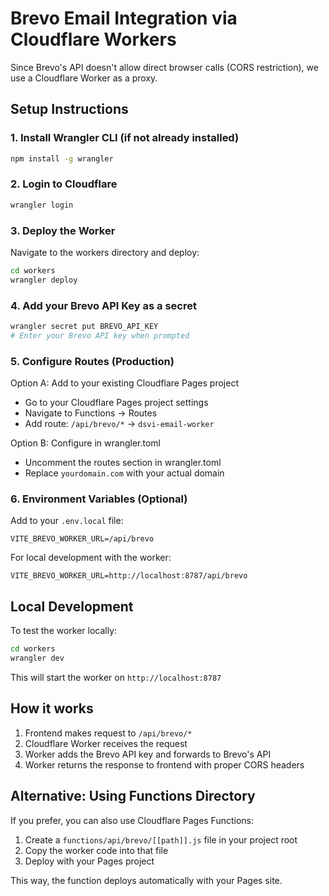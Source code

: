 # Brevo Email Integration via Cloudflare Workers

Since Brevo's API doesn't allow direct browser calls (CORS restriction), we use a Cloudflare Worker as a proxy.

## Setup Instructions

### 1. Install Wrangler CLI (if not already installed)
```bash
npm install -g wrangler
```

### 2. Login to Cloudflare
```bash
wrangler login
```

### 3. Deploy the Worker
Navigate to the workers directory and deploy:
```bash
cd workers
wrangler deploy
```

### 4. Add your Brevo API Key as a secret
```bash
wrangler secret put BREVO_API_KEY
# Enter your Brevo API key when prompted
```

### 5. Configure Routes (Production)

Option A: Add to your existing Cloudflare Pages project
- Go to your Cloudflare Pages project settings
- Navigate to Functions → Routes
- Add route: `/api/brevo/*` → `dsvi-email-worker`

Option B: Configure in wrangler.toml
- Uncomment the routes section in wrangler.toml
- Replace `yourdomain.com` with your actual domain

### 6. Environment Variables (Optional)

Add to your `.env.local` file:
```
VITE_BREVO_WORKER_URL=/api/brevo
```

For local development with the worker:
```
VITE_BREVO_WORKER_URL=http://localhost:8787/api/brevo
```

## Local Development

To test the worker locally:
```bash
cd workers
wrangler dev
```

This will start the worker on `http://localhost:8787`

## How it works

1. Frontend makes request to `/api/brevo/*`
2. Cloudflare Worker receives the request
3. Worker adds the Brevo API key and forwards to Brevo's API
4. Worker returns the response to frontend with proper CORS headers

## Alternative: Using Functions Directory

If you prefer, you can also use Cloudflare Pages Functions:

1. Create a `functions/api/brevo/[[path]].js` file in your project root
2. Copy the worker code into that file
3. Deploy with your Pages project

This way, the function deploys automatically with your Pages site.
